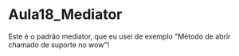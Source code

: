 # Aula18_Mediator


Este é o padrão mediator, que eu usei de exemplo "Método de abrir chamado de suporte no wow"!
